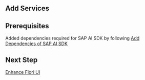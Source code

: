 ## Add Services

## Prerequisites

Added dependencies required for SAP AI SDK by following [Add Dependencies of SAP AI SDK](./package-dependency.md)

## Next Step

[Enhance Fiori UI](./enhance-fiori-ui.md)